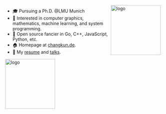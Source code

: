 <img src="https://github-readme-stats.vercel.app/api?username=changkun&show_icons=true" alt="logo" height="160" align="right" style="margin: 5px; margin-bottom: 20px;" />

- 🎓 Pursuing a Ph.D. @LMU Munich
- 🔭 Interested in computer graphics, mathematics, machine learning, and system programming.
- 🌱 Open source fancier in Go, C++, JavaScript, Python, etc.
- 🏠 Homepage at [changkun.de](https://changkun.de).
- 💬 My [resume](https://github.com/changkun/resume) and [talks](https://github.com/changkun/talks).


<img src="https://github-profile-trophy.vercel.app/?username=changkun&theme=flat&column=7" alt="logo" height="160" align="center" style="margin: auto; margin-bottom: 20px;" />

<!--
**changkun/changkun** is a ✨ _special_ ✨ repository because its `README.md` (this file) appears on your GitHub profile.

Here are some ideas to get you started:

- 🔭 I’m currently working on ...
- 🌱 I’m currently learning ...
- 👯 I’m looking to collaborate on ...
- 🤔 I’m looking for help with ...
- 💬 Ask me about ...
- 📫 How to reach me: ...
- 😄 Pronouns: ...
- ⚡ Fun fact: ...
-->
